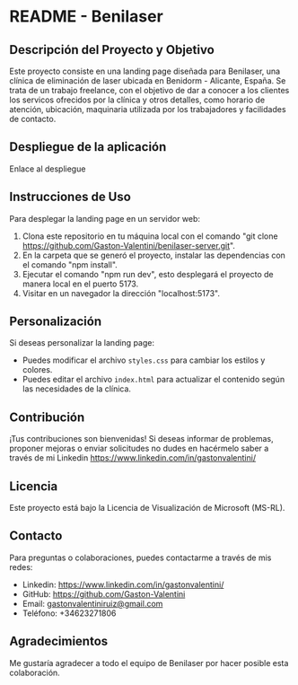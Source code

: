 # README - Benilaser

## Descripción del Proyecto y Objetivo

Este proyecto consiste en una landing page diseñada para Benilaser, una clínica de eliminación de laser ubicada en Benidorm - Alicante, España. Se trata de un trabajo freelance, con el objetivo de dar a conocer a los clientes los servicos ofrecidos por la clínica y otros detalles, como horario de atención, ubicación, maquinaria utilizada por los trabajadores y facilidades de contacto.

## Despliegue de la aplicación

Enlace al despliegue

## Instrucciones de Uso

Para desplegar la landing page en un servidor web:

1. Clona este repositorio en tu máquina local con el comando "git clone https://github.com/Gaston-Valentini/benilaser-server.git".
2. En la carpeta que se generó el proyecto, instalar las dependencias con el comando "npm install".
3. Ejecutar el comando "npm run dev", esto desplegará el proyecto de manera local en el puerto 5173.
4. Visitar en un navegador la dirección "localhost:5173".

## Personalización

Si deseas personalizar la landing page:

-   Puedes modificar el archivo `styles.css` para cambiar los estilos y colores.
-   Puedes editar el archivo `index.html` para actualizar el contenido según las necesidades de la clínica.

## Contribución

¡Tus contribuciones son bienvenidas! Si deseas informar de problemas, proponer mejoras o enviar solicitudes no dudes en hacérmelo saber a través de mi Linkedin https://www.linkedin.com/in/gastonvalentini/

## Licencia

Este proyecto está bajo la Licencia de Visualización de Microsoft (MS-RL).

## Contacto

Para preguntas o colaboraciones, puedes contactarme a través de mis redes:

-   Linkedin: https://www.linkedin.com/in/gastonvalentini/
-   GitHub: https://github.com/Gaston-Valentini
-   Email: gastonvalentiniruiz@gmail.com
-   Teléfono: +34623271806

## Agradecimientos

Me gustaría agradecer a todo el equipo de Benilaser por hacer posible esta colaboración.
